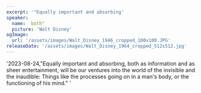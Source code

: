 ```yaml
---
excerpt: '"Equally important and absorbing'
speaker:
  name:  both"
  picture: 'Walt Disney'
ogImage:
  url: '/assets/images/Walt_Disney_1946_cropped_100x100.JPG'
releaseDate: '/assets/images/Walt_Disney_1964_cropped_512x512.jpg'
---
```


'2023-08-24,"Equally important and absorbing, both as information and as sheer entertainment, will be our ventures into the world of the invisible and the inaudible: Things like the processes going on in a man's body, or the functioning of his mind."'
